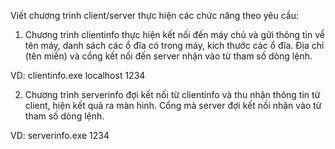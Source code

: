 Viết chương trình client/server thực hiện các chức năng theo yêu cầu:

1. Chương trình clientinfo thực hiện kết nối đến máy chủ và gửi thông tin về tên máy, danh sách các ổ đĩa có trong máy, kích thước các ổ đĩa. Địa chỉ (tên miền) và cổng kết nối đến server nhận vào từ tham số dòng lệnh.

VD: clientinfo.exe localhost 1234

2. Chương trình serverinfo đợi kết nối từ clientinfo và thu nhận thông tin từ client, hiện kết quả ra màn hình. Cổng mà server đợi kết nối nhận vào từ tham số dòng lệnh.

VD: serverinfo.exe 1234
